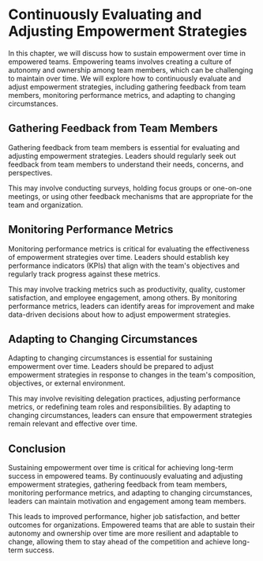 Continuously Evaluating and Adjusting Empowerment Strategies
=========================================================================================================

In this chapter, we will discuss how to sustain empowerment over time in empowered teams. Empowering teams involves creating a culture of autonomy and ownership among team members, which can be challenging to maintain over time. We will explore how to continuously evaluate and adjust empowerment strategies, including gathering feedback from team members, monitoring performance metrics, and adapting to changing circumstances.

Gathering Feedback from Team Members
------------------------------------

Gathering feedback from team members is essential for evaluating and adjusting empowerment strategies. Leaders should regularly seek out feedback from team members to understand their needs, concerns, and perspectives.

This may involve conducting surveys, holding focus groups or one-on-one meetings, or using other feedback mechanisms that are appropriate for the team and organization.

Monitoring Performance Metrics
------------------------------

Monitoring performance metrics is critical for evaluating the effectiveness of empowerment strategies over time. Leaders should establish key performance indicators (KPIs) that align with the team's objectives and regularly track progress against these metrics.

This may involve tracking metrics such as productivity, quality, customer satisfaction, and employee engagement, among others. By monitoring performance metrics, leaders can identify areas for improvement and make data-driven decisions about how to adjust empowerment strategies.

Adapting to Changing Circumstances
----------------------------------

Adapting to changing circumstances is essential for sustaining empowerment over time. Leaders should be prepared to adjust empowerment strategies in response to changes in the team's composition, objectives, or external environment.

This may involve revisiting delegation practices, adjusting performance metrics, or redefining team roles and responsibilities. By adapting to changing circumstances, leaders can ensure that empowerment strategies remain relevant and effective over time.

Conclusion
----------

Sustaining empowerment over time is critical for achieving long-term success in empowered teams. By continuously evaluating and adjusting empowerment strategies, gathering feedback from team members, monitoring performance metrics, and adapting to changing circumstances, leaders can maintain motivation and engagement among team members.

This leads to improved performance, higher job satisfaction, and better outcomes for organizations. Empowered teams that are able to sustain their autonomy and ownership over time are more resilient and adaptable to change, allowing them to stay ahead of the competition and achieve long-term success.
